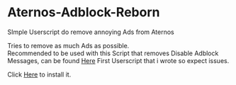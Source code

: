 # Aternos-Adblock-Reborn
SImple Userscript do remove annoying Ads from Aternos

Tries to remove as much Ads as possible.</br>
Recommended to be used with this Script that removes Disable Adblock Messages, can be found [Here](https://greasyfork.org/en/scripts/30310-removeads)
First Userscript that i wrote so expect issues.

Click [Here](https://github.com/crustySenpai/Aternos-Adblock-Reborn/raw/main/Aternos%20Adblock%20Reborn.user.js) to install it.
